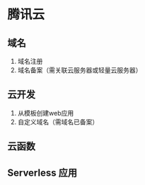 # 腾讯云
## 域名
1. 域名注册
2. 域名备案（需关联云服务器或轻量云服务器）

## 云开发
1. 从模板创建web应用
2. 自定义域名（需域名已备案）

## 云函数

## Serverless 应用
